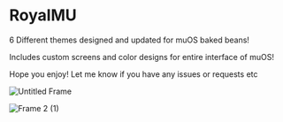 # RoyalMU
6 Different themes designed and updated for muOS baked beans!

Includes custom screens and color designs for entire interface of muOS!

Hope you enjoy! Let me know if you have any issues or requests etc

![Untitled Frame](https://github.com/keewhi/RoyalMU/assets/96317800/77be2f35-3a9f-4b64-8180-f58f1aff54c0)

![Frame 2 (1)](https://github.com/user-attachments/assets/d4475de7-5517-44c4-aa87-d75611793e66)

